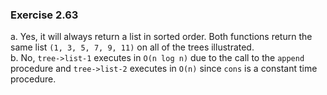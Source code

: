 ### Exercise 2.63
a. Yes, it will always return a list in sorted order. Both functions return the same list `(1, 3, 5, 7, 9, 11)` on all of the trees illustrated.  
b. No, `tree->list-1` executes in `O(n log n)` due to the call to the `append` procedure and `tree->list-2` executes in `O(n)` since `cons` is a constant time procedure.  

